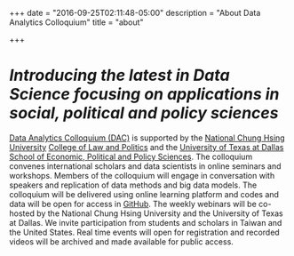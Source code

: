 +++
date = "2016-09-25T02:11:48-05:00"
description = "About Data Analytics Colloquium"
title = "about"

+++
# ***Introducing the latest in Data Science focusing on applications in social, political and policy sciences***

[Data Analytics Colloquium (DAC)](https://dacolloquium.com) is supported by the [National Chung Hsing University](https://www.nchu.edu.tw) [College of Law and Politics](http://clp.nchu.edu.tw) and the [University of Texas at Dallas](https://www.utdallas.edu) [School of Economic, Political and Policy Sciences](https://epps.utdallas.edu). The colloquium convenes international scholars and data scientists in online seminars and workshops. Members of the colloquium will engage in conversation with speakers and replication of data methods and big data models. The colloquium will be delivered using online learning platform and codes and data will be open for access in [GitHub](https://github.com/dacolloquium). The weekly webinars will be co-hosted by the National Chung Hsing University and the University of Texas at Dallas. We invite participation from students and scholars in Taiwan and the United States. Real time events will open for registration and recorded videos will be archived and made available for public access.
